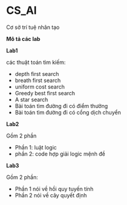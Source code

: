 # CS_AI
Cơ sở trí tuệ nhân tạo

**Mô tả các lab**

**Lab1**

các thuật toán tìm kiếm:
+ depth first search
+ breath first search
+ uniform cost search
+ Greedy best first search
+ A star search
+ Bài toán tìm đường đi có điểm thưởng
+ Bài toán tìm đường đi có cổng dịch chuyển

**Lab2**

Gồm 2 phần
+ Phần 1: luật logic
+ phần 2: code hợp giải logic mệnh đề

**Lab3**

Gồm 2 phần:
+ Phần 1 nói về hồi quy tuyến tính
+ Phần 2 nói về cây quyết định
